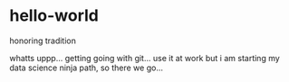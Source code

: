 # hello-world
honoring tradition

whatts uppp... getting going with git... use it at work but i am starting my data science ninja path, so there we go...


